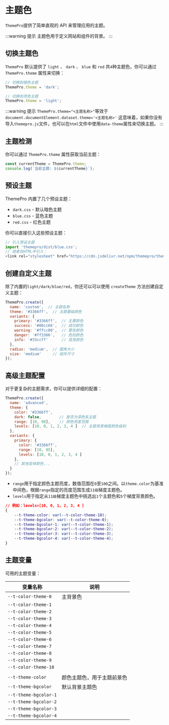 # 主题色

`ThemePro`提供了简单直观的 API 来管理应用的主题。

:::warning 提示
主题色用于定义网站和组件的背景。
:::

## 切换主题色

`ThemePro` 默认提供了 `light` 、 `dark` 、 `blue` 和 `red` 共`4`种主题色，你可以通过 `ThemePro.theme` 属性来切换：

```js
// 切换到暗色主题
ThemePro.theme = 'dark';

// 切换到亮色主题
ThemePro.theme = 'light';

```

:::warning 提示
`ThemePro.theme="<主题名称>"`等效于`document.documentElement.dataset.theme='<主题名称>'`
这意味着，如果你没有导入`themepro.js`文件，也可以在`html`文件中使用`data-theme`属性来切换主题。
:::


## 主题检测

你可以通过 `ThemePro.theme` 属性获取当前主题：

```js
const currentTheme = ThemePro.theme;
console.log(`当前主题: ${currentTheme}`);
```

## 预设主题

ThemePro 内置了几个预设主题：

- `dark.css` - 默认暗色主题
- `blue.css` - 蓝色主题
- `red.css` - 红色主题

你可以直接引入这些预设主题：

```js
// 引入预设主题
import 'themepro/dist/blue.css';
// 或者在HTML中引入：
<link rel="stylesheet" href="https://cdn.jsdelivr.net/npm/themepro/themes/blue.css"/>
```


<demo html="theme.html" demo-title="预设主题"></demo>


## 创建自定义主题

除了内置的`light/dark/blue/red`，你还可以可以使用 `createTheme` 方法创建自定义主题：

```js
ThemePro.create({
  name: 'custom',  // 主题名称
  theme: '#3366ff',  // 主题基础颜色
  variants: {
    primary: '#3366ff',  // 主要颜色
    success: '#00cc66',  // 成功颜色
    warning: '#ffcc00',  // 警告颜色
    danger: '#ff3366',   // 危险颜色
    info: '#33ccff'      // 信息颜色
  },
  radius: 'medium',  // 圆角大小
  size: 'medium'     // 组件尺寸
});
```


<demo html="custom-theme.html" demo-title="自定义主题"></demo>

## 高级主题配置

对于更复杂的主题需求，你可以提供详细的配置：

```js
ThemePro.create({
  name: 'advanced',
  theme: {
    color: '#3366ff',
    dark: false,        // 是否为深色系主题
    range: [10, 98],    // 颜色亮度范围
    levels: [10, 0, 1, 2, 3, 4 ]  // 主题背景梯度颜色级别
  },
  variants: {
    primary: {
      color: '#3366ff',
      range: [10, 95],
      levels: [10, 0, 1, 2, 3, 4 ]
    },
    // 其他变体颜色...
  }
});
```

- `range`用于指定颜色主题亮度，数值范围在`0`至`100`之间。以`theme.color`为基准中间色，根据`range`指定的亮度范围生成`11级`梯度主题色。
- `levels`用于指定从`11级`梯度主题色中挑选出`1`个主题色和`5`个梯度背景颜色。



```css
// 例如：levels=[10, 0, 1, 2, 3, 4 ]
{
    --t-theme-color: var(--t-color-theme-10);
    --t-theme-bgcolor: var(--t-color-theme-0);
    --t-theme-bgcolor-1: var(--t-color-theme-1);
    --t-theme-bgcolor-2: var(--t-color-theme-2);
    --t-theme-bgcolor-3: var(--t-color-theme-3);
    --t-theme-bgcolor-4: var(--t-color-theme-4);
}
```

## 主题变量

可用的主题变量：

| 变量名称                 |  说明                      |
|--------------------------|----------------------------|
| `--t-color-theme-0`      | 主背景色                  |
| `--t-color-theme-1`      |                |
| `--t-color-theme-2`      |                |
| `--t-color-theme-3`      |                |
| `--t-color-theme-4`      |                |
| `--t-color-theme-5`      |                |
| `--t-color-theme-6`      |                |
| `--t-color-theme-7`      |                |
| `--t-color-theme-8`      |                |
| `--t-color-theme-9`      |                |
| `--t-color-theme-10`     |               |
| | |
| `--t-theme-color`        | 颜色主题色，用于主题前景色 |
| `--t-theme-bgcolor`      | 默认背景主题色               |
| `--t-theme-bgcolor-1`    |                  |
| `--t-theme-bgcolor-2`    |                  |
| `--t-theme-bgcolor-3`    |               |
| `--t-theme-bgcolor-4`    |                |


